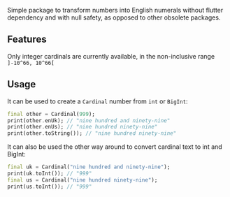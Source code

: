 <!-- 
This README describes the package. If you publish this package to pub.dev,
this README's contents appear on the landing page for your package.

For information about how to write a good package README, see the guide for
[writing package pages](https://dart.dev/guides/libraries/writing-package-pages). 

For general information about developing packages, see the Dart guide for
[creating packages](https://dart.dev/guides/libraries/create-library-packages)
and the Flutter guide for
[developing packages and plugins](https://flutter.dev/developing-packages). 
-->

Simple package to transform numbers into English numerals without flutter dependency and with null safety, as opposed to other obsolete packages.

## Features

Only integer cardinals are currently available, in the non-inclusive range `]-10^66, 10^66[`


## Usage
 
It can be used to create a `Cardinal` number from `int` or `BigInt`:

```dart
final other = Cardinal(999);
print(other.enUk); // "nine hundred and ninety-nine"
print(other.enUs); // "nine hundred ninety-nine"
print(other.toString()); // "nine hundred ninety-nine"
```

It can also be used the other way around to convert cardinal text to int and BigInt:

```dart
final uk = Cardinal("nine hundred and ninety-nine");
print(uk.toInt()); // "999"
final us = Cardinal("nine hundred ninety-nine");
print(us.toInt()); // "999"
```
<!-- https://pub.dev/packages/english_numerals/versions/0.2.0 -->